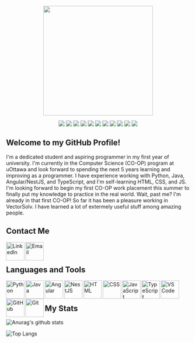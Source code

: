 <p align="center">
    <img width="300px" height="300px" src="https://i.postimg.cc/nVkg55BM/image.png"/>
<p/>
<p align="center">
  <img src="https://img.shields.io/badge/Python-Expert-3776AB?style=flat-square&logo=python&logoColor=white"/>
  <img src="https://img.shields.io/badge/Java-Expert-007396?style=flat-square&logo=java&logoColor=white"/>
  <img src="https://img.shields.io/badge/Angular-Expert-DD0031?style=flat-square&logo=angular&logoColor=white"/>
  <img src="https://img.shields.io/badge/NestJS-Expert-E0234E?style=flat-square&logo=nestjs&logoColor=white"/>
  <img src="https://img.shields.io/badge/HTML-Intermediate-E34F26?style=flat-square&logo=html5&logoColor=white"/>
  <img src="https://img.shields.io/badge/CSS-Intermediate-1572B6?style=flat-square&logo=css3&logoColor=white"/>
  <img src="https://img.shields.io/badge/JavaScript-Expert-F7DF1E?style=flat-square&logo=javascript&logoColor=white"/>
  <img src="https://img.shields.io/badge/TypeScript-Expert-3178C6?style=flat-square&logo=typescript&logoColor=white"/>
  <img src="https://img.shields.io/badge/Visual Studio Code-Expert-007ACC?style=flat-square&logo=visual-studio-code&logoColor=white"/>
  <img src="https://img.shields.io/badge/GitHub-Expert-181717?style=flat-square&logo=github&logoColor=white"/>
  <img src="https://img.shields.io/badge/Git-Expert-F05032?style=flat-square&logo=git&logoColor=white"/>
<p/>

## Welcome to my GitHub Profile!
I'm a dedicated student and aspiring programmer in my first year of university. I'm currently in the Computer Science (CO-OP) program at uOttawa and look forward to spending the next 5 years learning and improving as a programmer. I have experience working with Python, Java, Angular/NestJS, and TypeScript, and I'm self-learning HTML, CSS, and JS. I'm looking forward to begin my first CO-OP work placement this summer to finally put my knowledge to practice in the real world. Wait, past me? I'm already in that first CO-OP! So far it has been a pleasure working in VectorSolv. I have learned a lot of extermely useful stuff among amazing people.

## Contact Me
[<img align="left" width="50px" height="50px" title="LinkedIn" src="https://simpleicons.org/icons/linkedin.svg"/>](https://www.linkedin.com/in/diegobajetti)
[<img align="left" width="50px" height="50px" title="Email" src="https://simpleicons.org/icons/microsoftoutlook.svg"/>](mailto:diego.bajetti@outlook.com)
<br/>
<br/>

## Languages and Tools

<img align="left" width="50px" height="50px" title="Python" src="https://simpleicons.org/icons/python.svg"/>
<img align="left" width="50px" height="50px" title="Java" src="https://simpleicons.org/icons/java.svg"/>
<img align="left" width="50px" height="50px" title="Angular" src="https://simpleicons.org/icons/angular.svg"/>
<img align="left" width="50px" height="50px" title="NestJS" src="https://simpleicons.org/icons/nestjs.svg"/>
<img align="left" width="50px" height="50px" title="HTML" src="https://simpleicons.org/icons/html5.svg"/>
<img align="left" width="50px" height="50px" title="CSS" src="https://simpleicons.org/icons/css3.svg"/>
<img align="left" width="50px" height="50px" title="JavaScript" src="https://simpleicons.org/icons/javascript.svg"/>
<img align="left" width="50px" height="50px" title="TypeScript" src="https://simpleicons.org/icons/typescript.svg"/>
<img align="left" width="50px" height="50px" title="VS Code" src="https://simpleicons.org/icons/visualstudiocode.svg"/>
<img align="left" width="50px" height="50px" title="GitHub" src="https://simpleicons.org/icons/github.svg"/>
<img align="left" width="50px" height="50px" title="Git" src="https://simpleicons.org/icons/git.svg"/>
<br/>
<br/>

## My Stats
![Anurag's github stats](https://github-readme-stats.vercel.app/api?username=diegobajetti&count_private=true&hide=stars,prs&show_icons=true&locale=en&include_all_commits=trueC&theme=react)

![Top Langs](https://github-readme-stats.vercel.app/api/top-langs/?username=diegobajetti&theme=react)
